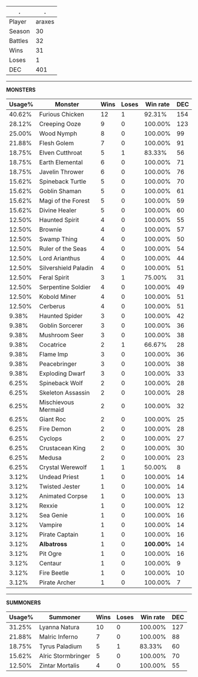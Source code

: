 .|.
|-|-
Player|araxes
Season|30
Battles|32
Wins|31
Loses|1
DEC|401

---
**MONSTERS**

Usage%|Monster|Wins|Loses|Win rate|DEC|
-|-|-|-|-|-|
40.62%|Furious Chicken|12|1|92.31%|154|
28.12%|Creeping Ooze|9|0|100.00%|123|
25.00%|Wood Nymph|8|0|100.00%|99|
21.88%|Flesh Golem|7|0|100.00%|91|
18.75%|Elven Cutthroat|5|1|83.33%|56|
18.75%|Earth Elemental|6|0|100.00%|71|
18.75%|Javelin Thrower|6|0|100.00%|76|
15.62%|Spineback Turtle|5|0|100.00%|70|
15.62%|Goblin Shaman|5|0|100.00%|61|
15.62%|Magi of the Forest|5|0|100.00%|59|
15.62%|Divine Healer|5|0|100.00%|60|
12.50%|Haunted Spirit|4|0|100.00%|55|
12.50%|Brownie|4|0|100.00%|57|
12.50%|Swamp Thing|4|0|100.00%|50|
12.50%|Ruler of the Seas|4|0|100.00%|54|
12.50%|Lord Arianthus|4|0|100.00%|44|
12.50%|Silvershield Paladin|4|0|100.00%|51|
12.50%|Feral Spirit|3|1|75.00%|31|
12.50%|Serpentine Soldier|4|0|100.00%|49|
12.50%|Kobold Miner|4|0|100.00%|51|
12.50%|Cerberus|4|0|100.00%|51|
9.38%|Haunted Spider|3|0|100.00%|42|
9.38%|Goblin Sorcerer|3|0|100.00%|36|
9.38%|Mushroom Seer|3|0|100.00%|38|
9.38%|Cocatrice|2|1|66.67%|28|
9.38%|Flame Imp|3|0|100.00%|36|
9.38%|Peacebringer|3|0|100.00%|38|
9.38%|Exploding Dwarf|3|0|100.00%|33|
6.25%|Spineback Wolf|2|0|100.00%|28|
6.25%|Skeleton Assassin|2|0|100.00%|28|
6.25%|Mischievous Mermaid|2|0|100.00%|32|
6.25%|Giant Roc|2|0|100.00%|25|
6.25%|Fire Demon|2|0|100.00%|28|
6.25%|Cyclops|2|0|100.00%|27|
6.25%|Crustacean King|2|0|100.00%|30|
6.25%|Medusa|2|0|100.00%|23|
6.25%|Crystal Werewolf|1|1|50.00%|8|
3.12%|Undead Priest|1|0|100.00%|14|
3.12%|Twisted Jester|1|0|100.00%|14|
3.12%|Animated Corpse|1|0|100.00%|13|
3.12%|Rexxie|1|0|100.00%|12|
3.12%|Sea Genie|1|0|100.00%|16|
3.12%|Vampire|1|0|100.00%|14|
3.12%|Pirate Captain|1|0|100.00%|16|
3.12%|**Albatross**|1|0|**100.00%**|14|
3.12%|Pit Ogre|1|0|100.00%|16|
3.12%|Centaur|1|0|100.00%|9|
3.12%|Fire Beetle|1|0|100.00%|10|
3.12%|Pirate Archer|1|0|100.00%|7|

---
**SUMMONERS**

Usage%|Summoner|Wins|Loses|Win rate|DEC|
-|-|-|-|-|-|
31.25%|Lyanna Natura|10|0|100.00%|127|
21.88%|Malric Inferno|7|0|100.00%|88|
18.75%|Tyrus Paladium|5|1|83.33%|60|
15.62%|Alric Stormbringer|5|0|100.00%|70|
12.50%|Zintar Mortalis|4|0|100.00%|55|
